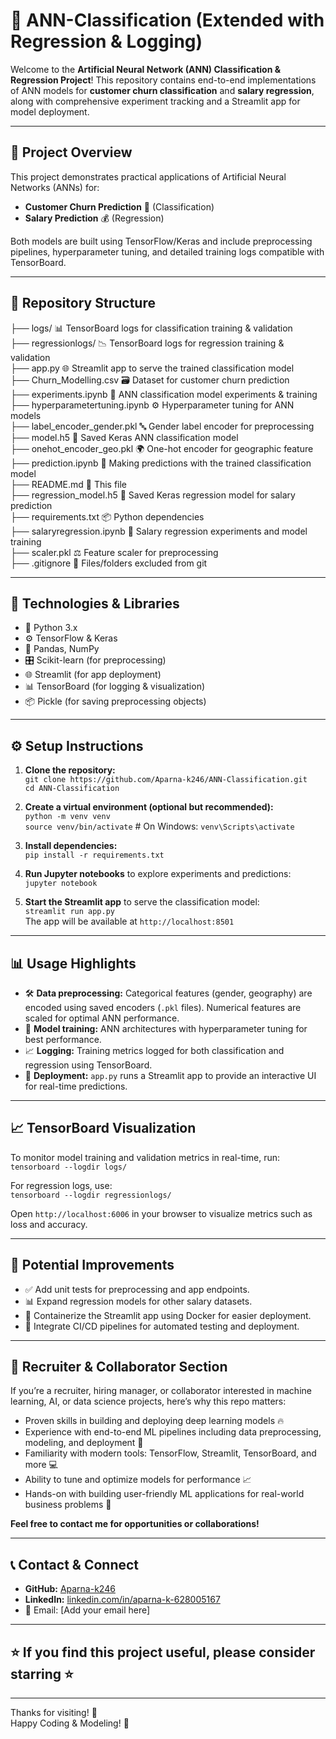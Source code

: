 # 🤖 ANN-Classification (Extended with Regression & Logging)

Welcome to the **Artificial Neural Network (ANN) Classification & Regression Project**! This repository contains end-to-end implementations of ANN models for **customer churn classification** and **salary regression**, along with comprehensive experiment tracking and a Streamlit app for model deployment.

---

## 🚀 Project Overview

This project demonstrates practical applications of Artificial Neural Networks (ANNs) for:

- **Customer Churn Prediction** 🔄 (Classification)  
- **Salary Prediction** 💰 (Regression)

Both models are built using TensorFlow/Keras and include preprocessing pipelines, hyperparameter tuning, and detailed training logs compatible with TensorBoard.

---

## 📁 Repository Structure

├── logs/                       📊 TensorBoard logs for classification training & validation  
├── regressionlogs/             📉 TensorBoard logs for regression training & validation  
├── app.py                     🌐 Streamlit app to serve the trained classification model  
├── Churn_Modelling.csv         🗃️ Dataset for customer churn prediction  
├── experiments.ipynb           📓 ANN classification model experiments & training  
├── hyperparametertuning.ipynb  ⚙️ Hyperparameter tuning for ANN models  
├── label_encoder_gender.pkl    🔤 Gender label encoder for preprocessing  
├── model.h5                   💾 Saved Keras ANN classification model  
├── onehot_encoder_geo.pkl      🌍 One-hot encoder for geographic feature  
├── prediction.ipynb            🔮 Making predictions with the trained classification model  
├── README.md                   📄 This file  
├── regression_model.h5         💾 Saved Keras regression model for salary prediction  
├── requirements.txt            📦 Python dependencies  
├── salaryregression.ipynb      📓 Salary regression experiments and model training  
├── scaler.pkl                  ⚖️ Feature scaler for preprocessing  
├── .gitignore                  🚫 Files/folders excluded from git  

---

## 🧰 Technologies & Libraries

- 🐍 Python 3.x  
- ⚙️ TensorFlow & Keras  
- 🐼 Pandas, NumPy  
- 🎛️ Scikit-learn (for preprocessing)  
- 🌐 Streamlit (for app deployment)  
- 📊 TensorBoard (for logging & visualization)  
- 📦 Pickle (for saving preprocessing objects)  

---

## ⚙️ Setup Instructions

1. **Clone the repository:**  
   `git clone https://github.com/Aparna-k246/ANN-Classification.git`  
   `cd ANN-Classification`

2. **Create a virtual environment (optional but recommended):**  
   `python -m venv venv`  
   `source venv/bin/activate`      # On Windows: `venv\Scripts\activate`

3. **Install dependencies:**  
   `pip install -r requirements.txt`

4. **Run Jupyter notebooks** to explore experiments and predictions:  
   `jupyter notebook`

5. **Start the Streamlit app** to serve the classification model:  
   `streamlit run app.py`  
   The app will be available at `http://localhost:8501`

---

## 📊 Usage Highlights

- 🛠️ **Data preprocessing:** Categorical features (gender, geography) are encoded using saved encoders (`.pkl` files). Numerical features are scaled for optimal ANN performance.  
- 🧠 **Model training:** ANN architectures with hyperparameter tuning for best performance.  
- 📈 **Logging:** Training metrics logged for both classification and regression using TensorBoard.  
- 🚀 **Deployment:** `app.py` runs a Streamlit app to provide an interactive UI for real-time predictions.

---

## 📈 TensorBoard Visualization

To monitor model training and validation metrics in real-time, run:  
`tensorboard --logdir logs/`

For regression logs, use:  
`tensorboard --logdir regressionlogs/`

Open `http://localhost:6006` in your browser to visualize metrics such as loss and accuracy.

---

## 🎯 Potential Improvements

- ✅ Add unit tests for preprocessing and app endpoints.  
- 📊 Expand regression models for other salary datasets.  
- 🐳 Containerize the Streamlit app using Docker for easier deployment.  
- 🤖 Integrate CI/CD pipelines for automated testing and deployment.

---

## 💼 Recruiter & Collaborator Section

If you’re a recruiter, hiring manager, or collaborator interested in machine learning, AI, or data science projects, here’s why this repo matters:

- Proven skills in building and deploying deep learning models 🔥  
- Experience with end-to-end ML pipelines including data preprocessing, modeling, and deployment 🚀  
- Familiarity with modern tools: TensorFlow, Streamlit, TensorBoard, and more 💻  
- Ability to tune and optimize models for performance 📈  
- Hands-on with building user-friendly ML applications for real-world business problems 🎯  

**Feel free to contact me for opportunities or collaborations!**

---

## 📞 Contact & Connect

- **GitHub:** [Aparna-k246](https://github.com/Aparna-k246)  
- **LinkedIn:** [linkedin.com/in/aparna-k-628005167](https://www.linkedin.com/in/aparna-k-628005167/)  
- 📧 Email: [Add your email here]

---

## ⭐️ If you find this project useful, please consider starring ⭐️

---

Thanks for visiting! 🙌  
Happy Coding & Modeling! 🚀
